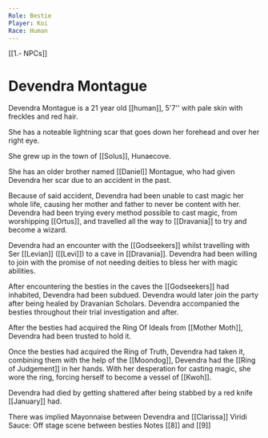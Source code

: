 ```yaml
---
Role: Bestie
Player: Koi
Race: Human
---
```

[[1.- NPCs]]
# Devendra Montague
Devendra Montague is a 21 year old [[human]], 5'7'' with pale skin with freckles and red hair.

She has a noteable lightning scar that goes down her forehead and over her right eye.

She grew up in the town of [[Solus]], Hunaecove. 

She has an older brother named [[Daniel]] Montague, who had given Devendra her scar due to an accident in the past. 

Because of said accident, Devendra had been unable to cast magic her whole life, causing her mother and father to never be content with her. Devendra had been trying every method possible to cast magic, from worshipping [[Ortus]], and travelled all the way to [[Dravania]] to try and become a wizard. 

Devendra had an encounter with the [[Godseekers]] whilst travelling with Ser [[Levian]] ([[Levi]]) to a cave in [[Dravania]]. Devendra had been willing to join with the promise of not needing deities to bless her with magic abilities. 

After encountering the besties in the caves the [[Godseekers]] had inhabited, Devendra had been subdued. Devendra would later join the party after being healed by Dravanian Scholars. Devendra accompanied the besties throughout their trial investigation and after.

After the besties had acquired the Ring Of Ideals from [[Mother Moth]], Devendra had been trusted to hold it.

Once the besties had acquired the Ring of Truth, Devendra had taken it, combining them with the help of the [[Moondog]], Devendra had the [[Ring of Judgement]] in her hands. With her desperation for casting magic, she wore the ring, forcing herself to become a vessel of [[Kwoh]]. 

Devendra had died by getting shattered after being stabbed by a red knife [[January]] had.

There was implied Mayonnaise between Devendra and [[Clarissa]] Viridi
Sauce: Off stage scene between besties Notes [[8]] and [[9]] 